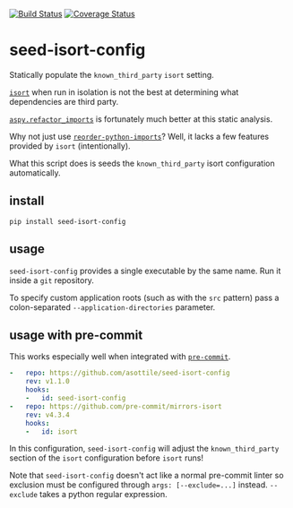 [![Build Status](https://travis-ci.org/asottile/seed-isort-config.svg?branch=master)](https://travis-ci.org/asottile/seed-isort-config)
[![Coverage Status](https://coveralls.io/repos/github/asottile/seed-isort-config/badge.svg?branch=master)](https://coveralls.io/github/asottile/seed-isort-config?branch=master)

seed-isort-config
=================

Statically populate the `known_third_party` `isort` setting.

[`isort`][isort] when run in isolation is not the best at determining what
dependencies are third party.

[`aspy.refactor_imports`][aspy.refactor_imports] is fortunately much better at
this static analysis.

Why not just use [`reorder-python-imports`][reorder_python_imports]?  Well, it
lacks a few features provided by `isort` (intentionally).

What this script does is seeds the `known_third_party` isort configuration
automatically.

## install

`pip install seed-isort-config`

## usage

`seed-isort-config` provides a single executable by the same name.  Run it
inside a `git` repository.

To specify custom application roots (such as with the `src` pattern) pass a
colon-separated `--application-directories` parameter.

## usage with pre-commit

This works especially well when integrated with [`pre-commit`][pre-commit].


```yaml
-   repo: https://github.com/asottile/seed-isort-config
    rev: v1.1.0
    hooks:
    -   id: seed-isort-config
-   repo: https://github.com/pre-commit/mirrors-isort
    rev: v4.3.4
    hooks:
    -   id: isort
```

In this configuration, `seed-isort-config` will adjust the `known_third_party`
section of the `isort` configuration before `isort` runs!

Note that `seed-isort-config` doesn't act like a normal pre-commit linter so
exclusion must be configured through `args: [--exclude=...]` instead.
`--exclude` takes a python regular expression.

[isort]: https://github.com/timothycrosley/isort
[aspy.refactor_imports]: https://github.com/asottile/aspy.refactor_imports
[reorder_python_imports]: https://github.com/asottile/reorder_python_imports
[pre-commit]: https://github.com/pre-commit/pre-commit
